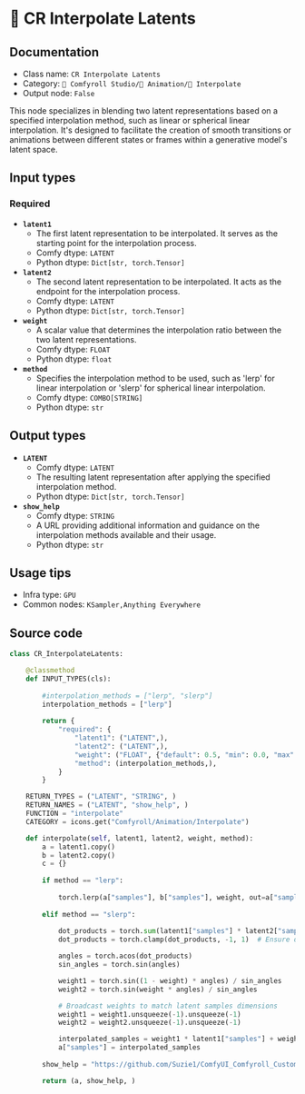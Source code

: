 # 🔢 CR Interpolate Latents
## Documentation
- Class name: `CR Interpolate Latents`
- Category: `🧩 Comfyroll Studio/🎥 Animation/🔢 Interpolate`
- Output node: `False`

This node specializes in blending two latent representations based on a specified interpolation method, such as linear or spherical linear interpolation. It's designed to facilitate the creation of smooth transitions or animations between different states or frames within a generative model's latent space.
## Input types
### Required
- **`latent1`**
    - The first latent representation to be interpolated. It serves as the starting point for the interpolation process.
    - Comfy dtype: `LATENT`
    - Python dtype: `Dict[str, torch.Tensor]`
- **`latent2`**
    - The second latent representation to be interpolated. It acts as the endpoint for the interpolation process.
    - Comfy dtype: `LATENT`
    - Python dtype: `Dict[str, torch.Tensor]`
- **`weight`**
    - A scalar value that determines the interpolation ratio between the two latent representations.
    - Comfy dtype: `FLOAT`
    - Python dtype: `float`
- **`method`**
    - Specifies the interpolation method to be used, such as 'lerp' for linear interpolation or 'slerp' for spherical linear interpolation.
    - Comfy dtype: `COMBO[STRING]`
    - Python dtype: `str`
## Output types
- **`LATENT`**
    - Comfy dtype: `LATENT`
    - The resulting latent representation after applying the specified interpolation method.
    - Python dtype: `Dict[str, torch.Tensor]`
- **`show_help`**
    - Comfy dtype: `STRING`
    - A URL providing additional information and guidance on the interpolation methods available and their usage.
    - Python dtype: `str`
## Usage tips
- Infra type: `GPU`
- Common nodes: `KSampler,Anything Everywhere`


## Source code
```python
class CR_InterpolateLatents:

    @classmethod
    def INPUT_TYPES(cls):
    
        #interpolation_methods = ["lerp", "slerp"]
        interpolation_methods = ["lerp"]
        
        return {
            "required": {
                "latent1": ("LATENT",),
                "latent2": ("LATENT",),
                "weight": ("FLOAT", {"default": 0.5, "min": 0.0, "max": 1.0, "step": 0.01}),
                "method": (interpolation_methods,),
            }
        }

    RETURN_TYPES = ("LATENT", "STRING", )
    RETURN_NAMES = ("LATENT", "show_help", )
    FUNCTION = "interpolate"
    CATEGORY = icons.get("Comfyroll/Animation/Interpolate")

    def interpolate(self, latent1, latent2, weight, method):
        a = latent1.copy()
        b = latent2.copy()
        c = {}
        
        if method == "lerp":
        
            torch.lerp(a["samples"], b["samples"], weight, out=a["samples"])
            
        elif method == "slerp":
            
            dot_products = torch.sum(latent1["samples"] * latent2["samples"], dim=(2, 3))
            dot_products = torch.clamp(dot_products, -1, 1)  # Ensure dot products are within valid range

            angles = torch.acos(dot_products)
            sin_angles = torch.sin(angles)

            weight1 = torch.sin((1 - weight) * angles) / sin_angles
            weight2 = torch.sin(weight * angles) / sin_angles

            # Broadcast weights to match latent samples dimensions
            weight1 = weight1.unsqueeze(-1).unsqueeze(-1)
            weight2 = weight2.unsqueeze(-1).unsqueeze(-1)

            interpolated_samples = weight1 * latent1["samples"] + weight2 * latent2["samples"]
            a["samples"] = interpolated_samples
        
        show_help = "https://github.com/Suzie1/ComfyUI_Comfyroll_CustomNodes/wiki/Interpolation-Nodes#cr-interpolate-latents"

        return (a, show_help, )

```
